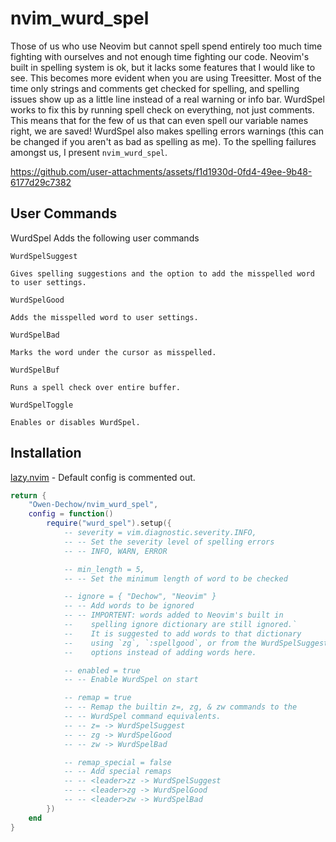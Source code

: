 # nvim_wurd_spel

Those of us who use Neovim but cannot spell spend entirely too much time fighting with
ourselves and not enough time fighting our code. Neovim's built in spelling system is ok,
but it lacks some features that I would like to see. This becomes more evident when you
are using Treesitter. Most of the time only strings and comments get checked for spelling,
and spelling issues show up as a little line instead of a real warning or info bar.
WurdSpel works to fix this by running spell check on everything, not just comments. This
means that for the few of us that can even spell our variable names right, we are saved!
WurdSpel also makes spelling errors warnings (this can be changed if you aren't as bad as
spelling as me). To the spelling failures amongst us, I present `nvim_wurd_spel`.


https://github.com/user-attachments/assets/f1d1930d-0fd4-49ee-9b48-6177d29c7382


## User Commands

WurdSpel Adds the following user commands

`WurdSpelSuggest`

    Gives spelling suggestions and the option to add the misspelled word to user settings.

`WurdSpelGood`

    Adds the misspelled word to user settings.

`WurdSpelBad`

    Marks the word under the cursor as misspelled.

`WurdSpelBuf`

    Runs a spell check over entire buffer.

`WurdSpelToggle`

    Enables or disables WurdSpel.

## Installation

[lazy.nvim](https://github.com/folke/lazy.nvim) - Default config is commented out.
```lua
return {
    "Owen-Dechow/nvim_wurd_spel",
    config = function()
        require("wurd_spel").setup({
            -- severity = vim.diagnostic.severity.INFO,
            -- -- Set the severity level of spelling errors
            -- -- INFO, WARN, ERROR

            -- min_length = 5,
            -- -- Set the minimum length of word to be checked

            -- ignore = { "Dechow", "Neovim" }
            -- -- Add words to be ignored
            -- -- IMPORTENT: words added to Neovim's built in
            --    spelling ignore dictionary are still ignored.`
            --    It is suggested to add words to that dictionary
            --    using `zg`, `:spellgood`, or from the WurdSpelSuggest
            --    options instead of adding words here.

            -- enabled = true
            -- -- Enable WurdSpel on start

            -- remap = true
            -- -- Remap the builtin z=, zg, & zw commands to the
            -- -- WurdSpel command equivalents.
            -- -- z= -> WurdSpelSuggest
            -- -- zg -> WurdSpelGood
            -- -- zw -> WurdSpelBad

            -- remap_special = false
            -- -- Add special remaps
            -- -- <leader>zz -> WurdSpelSuggest
            -- -- <leader>zg -> WurdSpelGood
            -- -- <leader>zw -> WurdSpelBad
        })
    end
}
```
